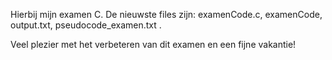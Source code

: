 Hierbij mijn examen C.
De nieuwste files zijn:
                        examenCode.c,
                        examenCode,
                        output.txt,
                        pseudocode_examen.txt .

Veel plezier met het verbeteren van dit examen en een fijne vakantie!
